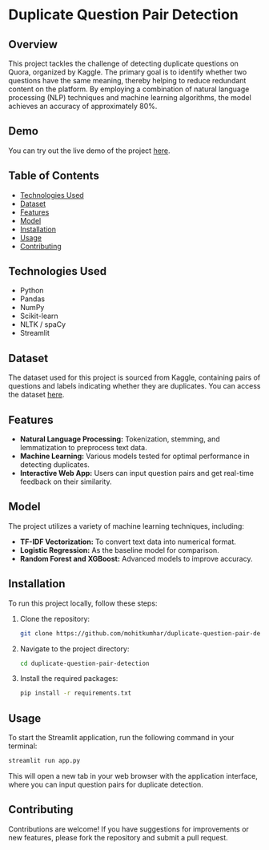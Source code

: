 # Duplicate Question Pair Detection

## Overview

This project tackles the challenge of detecting duplicate questions on Quora, organized by Kaggle. The primary goal is to identify whether two questions have the same meaning, thereby helping to reduce redundant content on the platform. By employing a combination of natural language processing (NLP) techniques and machine learning algorithms, the model achieves an accuracy of approximately 80%.

## Demo

You can try out the live demo of the project [here](https://duplicate-question-pair-project.streamlit.app/).

## Table of Contents

- [Technologies Used](#technologies-used)
- [Dataset](#dataset)
- [Features](#features)
- [Model](#model)
- [Installation](#installation)
- [Usage](#usage)
- [Contributing](#contributing)

## Technologies Used

- Python
- Pandas
- NumPy
- Scikit-learn
- NLTK / spaCy
- Streamlit

## Dataset

The dataset used for this project is sourced from Kaggle, containing pairs of questions and labels indicating whether they are duplicates. You can access the dataset [here](https://www.kaggle.com/c/quora-question-pairs/data).

## Features

- **Natural Language Processing:** Tokenization, stemming, and lemmatization to preprocess text data.
- **Machine Learning:** Various models tested for optimal performance in detecting duplicates.
- **Interactive Web App:** Users can input question pairs and get real-time feedback on their similarity.

## Model

The project utilizes a variety of machine learning techniques, including:
- **TF-IDF Vectorization:** To convert text data into numerical format.
- **Logistic Regression:** As the baseline model for comparison.
- **Random Forest and XGBoost:** Advanced models to improve accuracy.

## Installation

To run this project locally, follow these steps:

1. Clone the repository:
   ```bash
   git clone https://github.com/mohitkumhar/duplicate-question-pair-detection.git
   ```
2. Navigate to the project directory:
   ```bash
   cd duplicate-question-pair-detection
   ```
3. Install the required packages:
   ```bash
   pip install -r requirements.txt
   ```

## Usage

To start the Streamlit application, run the following command in your terminal:
```bash
streamlit run app.py
```
This will open a new tab in your web browser with the application interface, where you can input question pairs for duplicate detection.

## Contributing

Contributions are welcome! If you have suggestions for improvements or new features, please fork the repository and submit a pull request.
